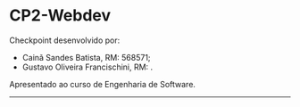 # CP2-Webdev
Checkpoint desenvolvido por:
<ul>
<li>Cainã Sandes Batista, RM: 568571;</li> 
<li>Gustavo Oliveira Francischini, RM: .</li>
</ul>
Apresentado ao curso de Engenharia de Software. <hr>
